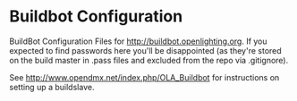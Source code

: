 Buildbot Configuration
======================

BuildBot Configuration Files for http://buildbot.openlighting.org. If you
expected to find passwords here you'll be disappointed (as they're stored on
the build master in <build slave name>.pass files and excluded from the repo
via .gitignore).

See http://www.opendmx.net/index.php/OLA_Buildbot for instructions on setting
up a buildslave.
